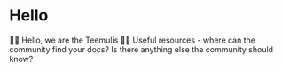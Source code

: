 # Hello
🙋‍♀️ Hello, we are the Teemulis
👩‍💻 Useful resources - where can the community find your docs? Is there anything else the community should know?
